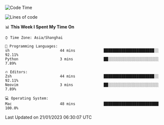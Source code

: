 <!--START_SECTION:waka-->
![Code Time](http://img.shields.io/badge/Code%20Time-1%2C111%20hrs%2033%20mins-blue)

![Lines of code](https://img.shields.io/badge/From%20Hello%20World%20I%27ve%20Written-24%20Thousand%20lines%20of%20code-blue)

📊 **This Week I Spent My Time On** 

```text
⌚︎ Time Zone: Asia/Shanghai

💬 Programming Languages: 
sh                       44 mins             ███████████████████████░░   92.11% 
Python                   3 mins              ██░░░░░░░░░░░░░░░░░░░░░░░   7.89%

🔥 Editors: 
Zsh                      44 mins             ███████████████████████░░   92.11% 
Neovim                   3 mins              ██░░░░░░░░░░░░░░░░░░░░░░░   7.89%

💻 Operating System: 
Mac                      48 mins             █████████████████████████   100.0%

```


 Last Updated on 21/01/2023 06:30:07 UTC
<!--END_SECTION:waka-->
